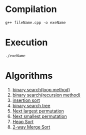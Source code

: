
# Compilation
```
g++ fileName.cpp -o exeName
```
# Execution
```
./exeName
```
# Algorithms
1. [binary search(loop method)](binary_search_loop.cpp)
2. [binary search(recursion method)](binary_search_recursion.cpp)
3. [insertion sort](insertion_sort.cpp)
4. [binary search tree](bst.cpp)
3. [Next largest permutation](nextLargestPermutation.cpp)
4. [Next smallest permutation](nextSmallestPermutation.cpp)
5. [Heap Sort](heapSort.cpp)
6. [2-way Merge Sort](2-way-mergeSort.cpp)